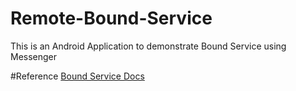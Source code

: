 # Remote-Bound-Service
This is an Android Application to demonstrate Bound Service using Messenger

#Reference
[Bound Service Docs](https://developer.android.com/guide/components/bound-services#Messenger)
